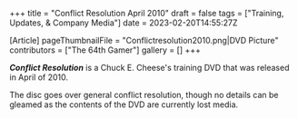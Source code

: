 +++
title = "Conflict Resolution April 2010"
draft = false
tags = ["Training, Updates, & Company Media"]
date = 2023-02-20T14:55:27Z

[Article]
pageThumbnailFile = "Conflictresolution2010.png|DVD Picture"
contributors = ["The 64th Gamer"]
gallery = []
+++


<b><i>Conflict Resolution</b></i> is a Chuck E. Cheese's training DVD that was released in April of 2010.

The disc goes over general conflict resolution, though no details can be gleamed as the contents of the DVD are currently lost media.